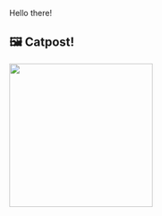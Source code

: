 Hello there!



## 🖼️ Catpost!

<sub>
    <img src="https://cdn2.thecatapi.com/images/c8p.jpg" height="256">
</sub>

